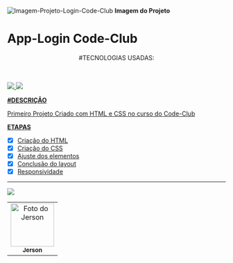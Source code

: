 ![Imagem-Projeto-Login-Code-Club](https://user-images.githubusercontent.com/93807470/166827744-a5a89114-3bfb-4752-a868-d6126121b25b.png)
 <b>Imagem do Projeto</b>

# App-Login Code-Club

<p align ="center">#TECNOLOGIAS USADAS:</p>
<br>
<br>
<a href="#"><img src="https://img.shields.io/badge/HTML5-E34F26?style=for-the-badge&logo=html5&logoColor=white">
<a href="#"><img src="https://img.shields.io/badge/CSS3-1572B6?style=for-the-badge&logo=css3&logoColor=white">

 <strong>#DESCRIÇÃO</strong> 
 
 Primeiro Projeto Criado com HTML e CSS no curso do Code-Club
 
 <strong>ETAPAS</strong>

- [x] Criação do HTML
- [x] Criação do CSS 
- [x] Ajuste dos elementos 
- [x] Conclusão do layout
- [x] Responsividade
----------
 
 <table>
  <tr>
    <td align="center">
      <a href="https://www.linkedin.com/in/jerson-de-carvalho-da-silveira-04815522a/">
        <img src="https://avatars3.githubusercontent.com/u/31936044" width="100px;" alt="Foto do Jerson"/><br>
        <sub>
          <b>Jerson</b>
        </sub>
      </a>
    </td>
   
   
<a href="https://www.linkedin.com/in/jerson-de-carvalho-da-silveira-04815522a/"><img src="https://img.shields.io/badge/LinkedIn-0077B5?style=for-the-badge&logo=linkedin&logoColor=white">  
